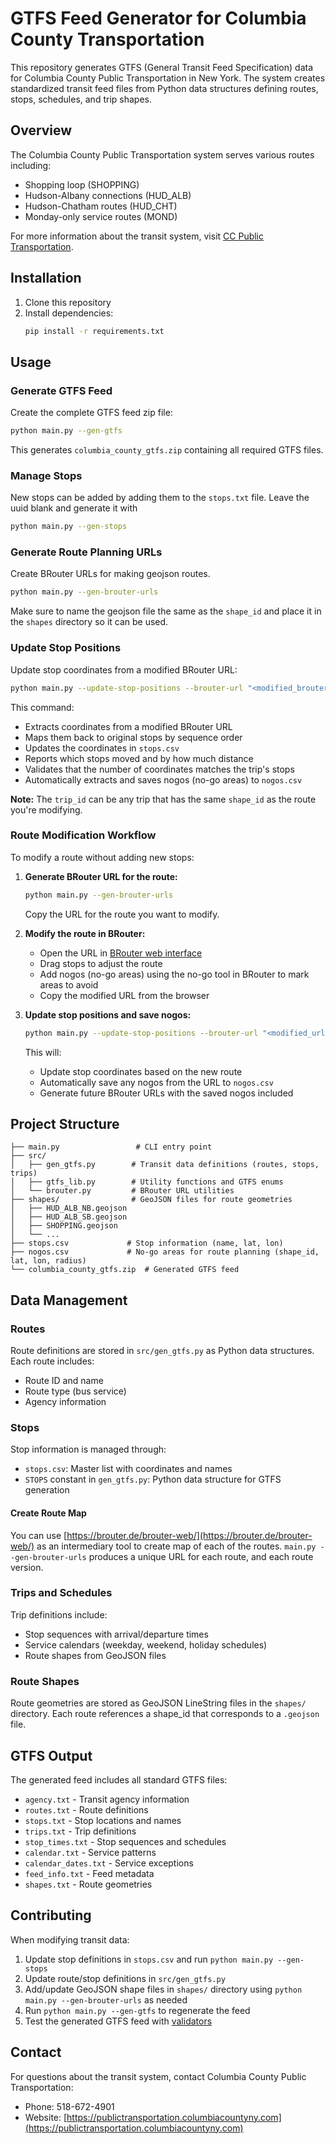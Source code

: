 # GTFS Feed Generator for Columbia County Transportation

This repository generates GTFS (General Transit Feed Specification) data for Columbia County Public Transportation in New York. The system creates standardized transit feed files from Python data structures defining routes, stops, schedules, and trip shapes.

## Overview

The Columbia County Public Transportation system serves various routes including:
- Shopping loop (SHOPPING)
- Hudson-Albany connections (HUD_ALB)
- Hudson-Chatham routes (HUD_CHT)
- Monday-only service routes (MOND)

For more information about the transit system, visit [CC Public
Transportation](https://publictransportation.columbiacountyny.com/).

## Installation

1. Clone this repository
2. Install dependencies:
   ```bash
   pip install -r requirements.txt
   ```

## Usage

### Generate GTFS Feed
Create the complete GTFS feed zip file:
```bash
python main.py --gen-gtfs
```
This generates `columbia_county_gtfs.zip` containing all required GTFS files.

### Manage Stops

New stops can be added by adding them to the `stops.txt` file. Leave the uuid
blank and generate it with
```bash
python main.py --gen-stops
```

### Generate Route Planning URLs
Create BRouter URLs for making geojson routes.
```bash
python main.py --gen-brouter-urls
```

Make sure to name the geojson file the same as the `shape_id` and place it in
the `shapes` directory so it can be used.

### Update Stop Positions
Update stop coordinates from a modified BRouter URL:
```bash
python main.py --update-stop-positions --brouter-url "<modified_brouter_url>" --trip-id "<trip_id>"
```

This command:
- Extracts coordinates from a modified BRouter URL
- Maps them back to original stops by sequence order
- Updates the coordinates in `stops.csv`
- Reports which stops moved and by how much distance
- Validates that the number of coordinates matches the trip's stops
- Automatically extracts and saves nogos (no-go areas) to `nogos.csv`

**Note:** The `trip_id` can be any trip that has the same `shape_id` as the route you're modifying.

### Route Modification Workflow

To modify a route without adding new stops:

1. **Generate BRouter URL for the route:**
   ```bash
   python main.py --gen-brouter-urls
   ```
   Copy the URL for the route you want to modify.

2. **Modify the route in BRouter:**
   - Open the URL in [BRouter web interface](https://brouter.de/brouter-web/)
   - Drag stops to adjust the route
   - Add nogos (no-go areas) using the no-go tool in BRouter to mark areas to avoid
   - Copy the modified URL from the browser

3. **Update stop positions and save nogos:**
   ```bash
   python main.py --update-stop-positions --brouter-url "<modified_url>" --trip-id "<trip_id>"
   ```
   This will:
   - Update stop coordinates based on the new route
   - Automatically save any nogos from the URL to `nogos.csv`
   - Generate future BRouter URLs with the saved nogos included

## Project Structure

```
├── main.py                 # CLI entry point
├── src/
│   ├── gen_gtfs.py        # Transit data definitions (routes, stops, trips)
│   ├── gtfs_lib.py        # Utility functions and GTFS enums
│   └── brouter.py         # BRouter URL utilities
├── shapes/                # GeoJSON files for route geometries
│   ├── HUD_ALB_NB.geojson
│   ├── HUD_ALB_SB.geojson
│   ├── SHOPPING.geojson
│   └── ...
├── stops.csv             # Stop information (name, lat, lon)
├── nogos.csv             # No-go areas for route planning (shape_id, lat, lon, radius)
└── columbia_county_gtfs.zip  # Generated GTFS feed
```

## Data Management

### Routes
Route definitions are stored in `src/gen_gtfs.py` as Python data structures. Each route includes:
- Route ID and name
- Route type (bus service)
- Agency information

### Stops
Stop information is managed through:
- `stops.csv`: Master list with coordinates and names
- `STOPS` constant in `gen_gtfs.py`: Python data structure for GTFS generation

#### Create Route Map
You can use [https://brouter.de/brouter-web/](https://brouter.de/brouter-web/)
as an intermediary tool to create map of each of the routes. `main.py
--gen-brouter-urls` produces a unique URL for each route, and each route
version. 

### Trips and Schedules
Trip definitions include:
- Stop sequences with arrival/departure times
- Service calendars (weekday, weekend, holiday schedules)
- Route shapes from GeoJSON files

### Route Shapes
Route geometries are stored as GeoJSON LineString files in the `shapes/`
directory. Each route references a shape_id that corresponds to a `.geojson`
file.

## GTFS Output

The generated feed includes all standard GTFS files:
- `agency.txt` - Transit agency information
- `routes.txt` - Route definitions
- `stops.txt` - Stop locations and names
- `trips.txt` - Trip definitions
- `stop_times.txt` - Stop sequences and schedules
- `calendar.txt` - Service patterns
- `calendar_dates.txt` - Service exceptions
- `feed_info.txt` - Feed metadata
- `shapes.txt` - Route geometries

## Contributing

When modifying transit data:
1. Update stop definitions in `stops.csv` and run `python main.py --gen-stops`
2. Update route/stop definitions in `src/gen_gtfs.py`
3. Add/update GeoJSON shape files in `shapes/` directory using `python main.py --gen-brouter-urls` as needed
4. Run `python main.py --gen-gtfs` to regenerate the feed
5. Test the generated GTFS feed with [validators](https://gtfs-validator.mobilitydata.org/)

## Contact

For questions about the transit system, contact Columbia County Public Transportation:
- Phone: 518-672-4901
- Website: [https://publictransportation.columbiacountyny.com](https://publictransportation.columbiacountyny.com)
